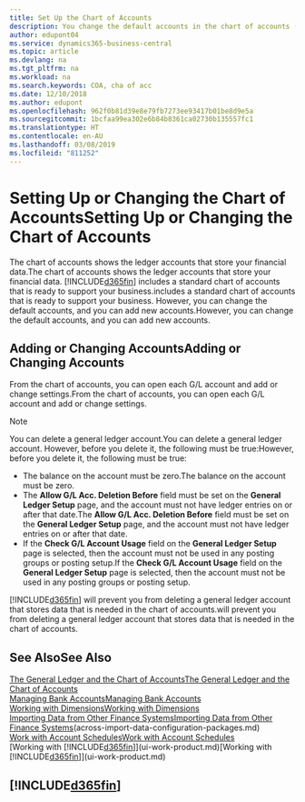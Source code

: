 ```yaml
---
title: Set Up the Chart of Accounts
description: You change the default accounts in the chart of accounts (COA), and you can add new accounts.
author: edupont04
ms.service: dynamics365-business-central
ms.topic: article
ms.devlang: na
ms.tgt_pltfrm: na
ms.workload: na
ms.search.keywords: COA, cha of acc
ms.date: 12/10/2018
ms.author: edupont
ms.openlocfilehash: 962f0b81d39e8e79fb7273ee93417b01be8d9e5a
ms.sourcegitcommit: 1bcfaa99ea302e6b84b8361ca02730b135557fc1
ms.translationtype: HT
ms.contentlocale: en-AU
ms.lasthandoff: 03/08/2019
ms.locfileid: "811252"
---
```

# <a name="setting-up-or-changing-the-chart-of-accounts"></a><span data-ttu-id="f7e2d-103">Setting Up or Changing the Chart of Accounts</span><span class="sxs-lookup"><span data-stu-id="f7e2d-103">Setting Up or Changing the Chart of Accounts</span></span>
<span data-ttu-id="f7e2d-104">The chart of accounts shows the ledger accounts that store your financial data.</span><span class="sxs-lookup"><span data-stu-id="f7e2d-104">The chart of accounts shows the ledger accounts that store your financial data.</span></span> [!INCLUDE[d365fin](includes/d365fin_md.md)] <span data-ttu-id="f7e2d-105">includes a standard chart of accounts that is ready to support your business.</span><span class="sxs-lookup"><span data-stu-id="f7e2d-105">includes a standard chart of accounts that is ready to support your business.</span></span>
<span data-ttu-id="f7e2d-106">However, you can change the default accounts, and you can add new accounts.</span><span class="sxs-lookup"><span data-stu-id="f7e2d-106">However, you can change the default accounts, and you can add new accounts.</span></span>  

## <a name="adding-or-changing-accounts"></a><span data-ttu-id="f7e2d-107">Adding or Changing Accounts</span><span class="sxs-lookup"><span data-stu-id="f7e2d-107">Adding or Changing Accounts</span></span>
<span data-ttu-id="f7e2d-108">From the chart of accounts, you can open each G/L account and add or change settings.</span><span class="sxs-lookup"><span data-stu-id="f7e2d-108">From the chart of accounts, you can open each G/L account and add or change settings.</span></span>

> [!NOTE]  
>   <span data-ttu-id="f7e2d-109">You can delete a general ledger account.</span><span class="sxs-lookup"><span data-stu-id="f7e2d-109">You can delete a general ledger account.</span></span> <span data-ttu-id="f7e2d-110">However, before you delete it, the following must be true:</span><span class="sxs-lookup"><span data-stu-id="f7e2d-110">However, before you delete it, the following must be true:</span></span>  
>  
>   * <span data-ttu-id="f7e2d-111">The balance on the account must be zero.</span><span class="sxs-lookup"><span data-stu-id="f7e2d-111">The balance on the account must be zero.</span></span>  
>   * <span data-ttu-id="f7e2d-112">The **Allow G/L Acc. Deletion Before** field must be set on the **General Ledger Setup** page, and the account must not have ledger entries on or after that date.</span><span class="sxs-lookup"><span data-stu-id="f7e2d-112">The **Allow G/L Acc. Deletion Before** field must be set on the **General Ledger Setup** page, and the account must not have ledger entries on or after that date.</span></span>  
>   * <span data-ttu-id="f7e2d-113">If the **Check G/L Account Usage** field on the **General Ledger Setup** page is selected, then the account must not be used in any posting groups or posting setup.</span><span class="sxs-lookup"><span data-stu-id="f7e2d-113">If the **Check G/L Account Usage** field on the **General Ledger Setup** page is selected, then the account must not be used in any posting groups or posting setup.</span></span>  

[!INCLUDE[d365fin](includes/d365fin_md.md)] <span data-ttu-id="f7e2d-114">will prevent you from deleting a general ledger account that stores data that is needed in the chart of accounts.</span><span class="sxs-lookup"><span data-stu-id="f7e2d-114">will prevent you from deleting a general ledger account that stores data that is needed in the chart of accounts.</span></span>  

## <a name="see-also"></a><span data-ttu-id="f7e2d-115">See Also</span><span class="sxs-lookup"><span data-stu-id="f7e2d-115">See Also</span></span>
[<span data-ttu-id="f7e2d-116">The General Ledger and the Chart of Accounts</span><span class="sxs-lookup"><span data-stu-id="f7e2d-116">The General Ledger and the Chart of Accounts</span></span>](finance-general-ledger.md)  
[<span data-ttu-id="f7e2d-117">Managing Bank Accounts</span><span class="sxs-lookup"><span data-stu-id="f7e2d-117">Managing Bank Accounts</span></span>](bank-manage-bank-accounts.md)  
[<span data-ttu-id="f7e2d-118">Working with Dimensions</span><span class="sxs-lookup"><span data-stu-id="f7e2d-118">Working with Dimensions</span></span>](finance-dimensions.md)  
<span data-ttu-id="f7e2d-119">[Importing Data from Other Finance Systems](across-import-data-configuration-packages.md)</span><span class="sxs-lookup"><span data-stu-id="f7e2d-119">[Importing Data from Other Finance Systems](across-import-data-configuration-packages.md)(across-import-data-configuration-packages.md)</span></span>  
[<span data-ttu-id="f7e2d-120">Work with Account Schedules</span><span class="sxs-lookup"><span data-stu-id="f7e2d-120">Work with Account Schedules</span></span>](bi-how-work-account-schedule.md)  
<span data-ttu-id="f7e2d-121">[Working with [!INCLUDE[d365fin](includes/d365fin_md.md)]](ui-work-product.md)</span><span class="sxs-lookup"><span data-stu-id="f7e2d-121">[Working with [!INCLUDE[d365fin](includes/d365fin_md.md)]](ui-work-product.md)</span></span>  

## [!INCLUDE[d365fin](includes/free_trial_md.md)]
